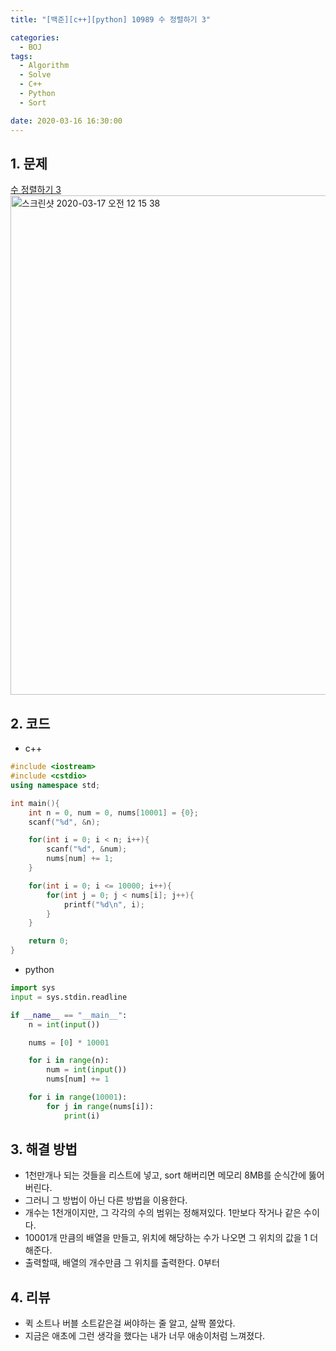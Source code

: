 ```yaml
---
title: "[백준][c++][python] 10989 수 정렬하기 3"

categories:
  - BOJ
tags:
  - Algorithm
  - Solve
  - C++
  - Python
  - Sort

date: 2020-03-16 16:30:00
---
```


## 1. 문제
[수 정렬하기 3](https://www.acmicpc.net/problem/10989)  
<img width="799" alt="스크린샷 2020-03-17 오전 12 15 38" src="https://user-images.githubusercontent.com/20227720/76772564-73217b80-67e4-11ea-9bb8-1535f718df9f.png">


## 2. 코드

- c++

```c++
#include <iostream>
#include <cstdio>
using namespace std;

int main(){
    int n = 0, num = 0, nums[10001] = {0};
    scanf("%d", &n);

    for(int i = 0; i < n; i++){
        scanf("%d", &num);
        nums[num] += 1;
    }

    for(int i = 0; i <= 10000; i++){
        for(int j = 0; j < nums[i]; j++){
            printf("%d\n", i);
        }
    }

    return 0;
}
```

- python

```python
import sys
input = sys.stdin.readline

if __name__ == "__main__":
    n = int(input())

    nums = [0] * 10001

    for i in range(n):
        num = int(input())
        nums[num] += 1

    for i in range(10001):
        for j in range(nums[i]):
            print(i)
```

## 3. 해결 방법

- 1천만개나 되는 것들을 리스트에 넣고, sort 해버리면 메모리 8MB를 순식간에 뚫어버린다.
- 그러니 그 방법이 아닌 다른 방법을 이용한다.
- 개수는 1천개이지만, 그 각각의 수의 범위는 정해져있다. 1만보다 작거나 같은 수이다.
- 10001개 만큼의 배열을 만들고, 위치에 해당하는 수가 나오면 그 위치의 값을 1 더해준다.
- 출력할때, 배열의 개수만큼 그 위치를 출력한다. 0부터

## 4. 리뷰

- 퀵 소트나 버블 소트같은걸 써야하는 줄 알고, 살짝 쫄았다.
- 지금은 애초에 그런 생각을 했다는 내가 너무 애송이처럼 느껴졌다.